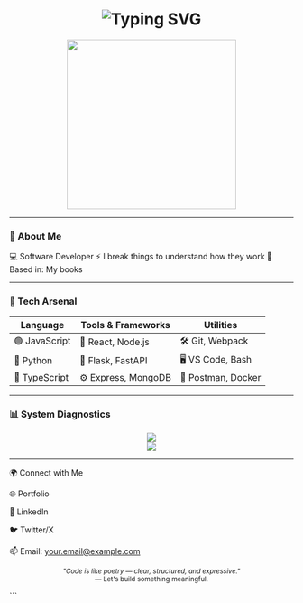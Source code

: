 <h1 align="center"><img src="https://readme-typing-svg.herokuapp.com/?font=Fira+Code&size=24&pause=1000&color=00FF00&center=true&vCenter=true&width=435&lines=Welcome+to+my+realm...;Initialising+profile;Software+developer+%F0%9F%94%91" alt="Typing SVG" /></h1>

<p align="center">
  <img src="https://media.giphy.com/media/qgQUggAC3Pfv687qPC/giphy.gif" width="300" />
</p>

---

### 🧠 About Me

💻 Software Developer
⚡ I break things to understand how they work
📍 Based in: My books

---

### 💾 Tech Arsenal

| Language     | Tools & Frameworks    | Utilities           |
|--------------|------------------------|----------------------|
| 🟢 JavaScript | 🧩 React, Node.js       | 🛠️ Git, Webpack       |
| 🐍 Python     | 🧠 Flask, FastAPI       | 🖥️ VS Code, Bash      |
| 🔵 TypeScript | ⚙️ Express, MongoDB     | 🧪 Postman, Docker    |

---

### 📊 System Diagnostics

<p align="center">
  <img src="https://github-readme-stats.vercel.app/api?username=JuanJGP10&show_icons=true&theme=radical&hide_border=true" />
  <br>
  <img src="https://github-readme-stats.vercel.app/api/top-langs/?username=JuanJGP10&layout=compact&theme=radical&hide_border=true" />
</p>

---

🌍 Connect with Me

🌐 Portfolio

💼 LinkedIn

🐦 Twitter/X

📫 Email: your.email@example.com

<p align="center"> <sub><i>"Code is like poetry — clear, structured, and expressive."</i></sub><br> <sub>— Let's build something meaningful.</sub> </p> ```
